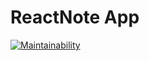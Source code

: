 # ReactNote App

[![Maintainability](https://api.codeclimate.com/v1/badges/d3eac47936506ba73010/maintainability)](https://codeclimate.com/github/WilDwMe/ReactNote-App/maintainability)
